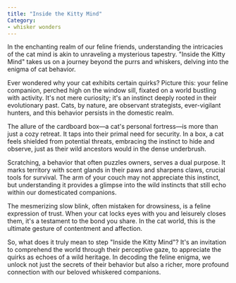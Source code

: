 ```yaml
---
title: "Inside the Kitty Mind"
Category:
- whisker wonders
---
```

In the enchanting realm of our feline friends, understanding the intricacies of the cat mind is akin to unraveling a mysterious tapestry. "Inside the Kitty Mind" takes us on a journey beyond the purrs and whiskers, delving into the enigma of cat behavior.

Ever wondered why your cat exhibits certain quirks? Picture this: your feline companion, perched high on the window sill, fixated on a world bustling with activity. It's not mere curiosity; it's an instinct deeply rooted in their evolutionary past. Cats, by nature, are observant strategists, ever-vigilant hunters, and this behavior persists in the domestic realm.

The allure of the cardboard box—a cat's personal fortress—is more than just a cozy retreat. It taps into their primal need for security. In a box, a cat feels shielded from potential threats, embracing the instinct to hide and observe, just as their wild ancestors would in the dense underbrush.

Scratching, a behavior that often puzzles owners, serves a dual purpose. It marks territory with scent glands in their paws and sharpens claws, crucial tools for survival. The arm of your couch may not appreciate this instinct, but understanding it provides a glimpse into the wild instincts that still echo within our domesticated companions.

The mesmerizing slow blink, often mistaken for drowsiness, is a feline expression of trust. When your cat locks eyes with you and leisurely closes them, it's a testament to the bond you share. In the cat world, this is the ultimate gesture of contentment and affection.

So, what does it truly mean to step "Inside the Kitty Mind"? It's an invitation to comprehend the world through their perceptive gaze, to appreciate the quirks as echoes of a wild heritage. In decoding the feline enigma, we unlock not just the secrets of their behavior but also a richer, more profound connection with our beloved whiskered companions.
